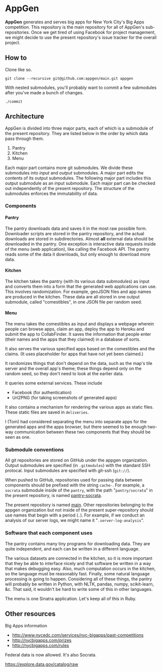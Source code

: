 AppGen
==========
**AppGen** generates and serves big apps for New York City's Big Apps
competition. This repository is the main repository for all of AppGen's
sub-repositories. Once we get tired of using Facebook for project management,
we might decide to use the present repository's issue tracker for the overall
project.

## How to

Clone like so.

    git clone --recursive git@github.com:appgen/main.git appgen

With nested submodules, you'll probably want to commit a few submodules after
you've made a bunch of changes.

    ./commit

## Architecture
AppGen is divided into three major parts, each of which is a submodule
of the present repository. They are listed below in the order by which
data pass through them.

1. Pantry
2. Kitchen
3. Menu

Each major part contains more git submodules. We divide these submodules
into *input* and *output* submodules. A major part edits the contents of
its output submodules. The following major part includes this output
submodule as an input submodule. Each major part can be checked out
independently of the present repository. The structure of the submodules
enforces the immutability of data.

### Components

#### Pantry
The pantry downloads data and saves it in the most raw possible form.
Downloader scripts are stored in the pantry repository, and the actual
downloads are stored in subdirectories. Almost **all** external data should be
downloaded in the pantry. One exception is interactive data requests
inside of the menu (web application), like calling the Facebook API. The
pantry reads some of the data it downloads, but only enough to download more
data.

#### Kitchen
The kitchen takes the pantry (with its various data submodules) as input and
converts them into a form that the generated web applications can use. This
involves randomization. For example, geoJSON files and app names are produced
in the kitchen. These data are all stored in one output submodule, called
"comestibles", in one JSON file per random seed.

#### Menu
The menu takes the comestibles as input and displays a webpage wherein people
can browse apps, claim an app, deploy the app to Heroku and submit the app to
CollabFinder. It saves the information that people enter (their names and the
apps that they claimed) in a database of sorts.

It also serves the various specified apps based on the comestibles and the
claims. (It uses placeholder for apps that have not yet been claimed.)

It randomizes things that don't depend on the data, such as the map's tile
server and the overall app's theme; these things depend only on the random
seed, so they don't need to look at the earlier data.

It queries some external services. These include

* Facebook (for authentication)
* Url2PNG (for taking screenshots of generated apps)

It also contains a mechanism for rendering the various apps as static files.
These static files are saved in `deliveries`.

I (Tom) had considered separating the menu into separate apps for the generated
apps and the apps browser, but there seemed to be enough two-way communication
between these two components that they should be seen as one.

### Submodule conventions
All git repositories are stored on GitHub under the appgen organization.
Output submodules are specified (in `.gitmodules`) with the standard SSH
protocal. Input submodules are specified with git-ssh (`git://`).

When pushed to GitHub, repositories used for passing data between components 
should be prefixed with the string `cache-`. For example, a `socrata` submodule
inside of the `pantry`, with the path "`pantry/socrata`" in the present
repository, is named [pantry-socrata](https://github.com:appgen/cache-socrata).

The present repository is named [main](https://github.com:appgen/main).
Other repositories belonging to the appgen organization but not inside of the
present super-repository should use names that begin with a period (`.`).
For example, if we conduct an analysis of our server logs, we might name it
"`.server-log-analysis`".

### Software that each component uses
The pantry contains many tiny programs for downloading data. They are quite
independent, and each can be written in a different language.

The various datasets are connected in the kitchen, so it is more important that
they be able to interface nicely and that software be written in a way that
makes debugging easy. Also, much computation occurs in the kitchen, so the
language must be reasonably fast. Finally, some natural language processing is
going to happen. Considering all of these things, the pantry will probably
be written in Python, with NLTK, pandas, numpy, scikit-learn, &c. That said,
it wouldn't be hard to write some of this in other languages.

The menu is one Sinatra application. Let's keep all of this in Ruby.

## Other resources
Big Apps information

* http://www.nycedc.com/services/nyc-bigapps/past-competitions
* http://nycbigapps.com/prizes
* http://nycbigapps.com/rules

Federal data is now allowed. It's also Socrata.

https://explore.data.gov/catalog/raw
